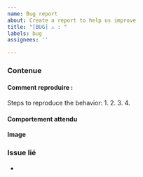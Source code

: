 ```yaml
---
name: Bug report
about: Create a report to help us improve
title: "[BUG] ⚠️ : "
labels: bug
assignees: ''

---
```


### Contenue
#### Comment reproduire :
Steps to reproduce the behavior:
1.
2. 
3. 
4.

#### Comportement attendu

**Image**


### Issue lié
-

